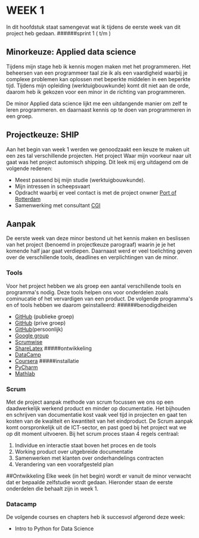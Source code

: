 # WEEK 1
In dit hoofdstuk staat samengevat wat ik tijdens de eerste week van dit project heb gedaan.
######sprint 1 ( t/m )

## Minorkeuze: Applied data science
Tijdens mijn stage heb ik kennis mogen maken met het programmeren. Het beheersen van een programmeer taal
zie ik als een vaardigheid waarbij je complexe problemen kan oplossen met beperkte middelen in een beperkte tijd.
Tijdens mijn opleiding (werktuigbouwkunde) komt dit niet aan de orde, daarom heb ik gekozen voor een minor in de
richting van programmeren.

De minor Applied data science lijkt me een uitdangende manier om zelf te leren programmeren. en daarnaast kennis 
op te doen van programmeren in een groep.
 

## Projectkeuze: SHIP
Aan het begin van week 1 werden we genoodzaakt een keuze te maken uit een zes tal verschillende projecten. Het project
Waar mijn voorkeur naar uit gaat was het project automisch shipping. Dit leek mij erg uitdagend om de volgende redenen:
- Meest passend bij mijn studie (werktuigbouwkunde).
- Mijn intressen in scheepsvaart
- Opdracht waarbij er veel contact is met de project onwner [Port of Rotterdam](https://www.portofrotterdam.com/nl)
- Samenwerking met consultant [CGI](https://www.cginederland.nl/)


## Aanpak
De eerste week van deze minor bestond uit het kennis maken en beslissen van het project (benoemd in projectkeuze parograaf) waarin je je het komende half jaar 
gaat verdiepen. Daarnaast werd er veel toelichting geven over de verschillende tools, deadlines en verplichtingen van de minor.

### Tools
Voor het project hebben we als groep een aantal verschillende tools en programma's nodig. 
Deze tools helpen ons voor onderdelen zoals cominucatie of het vervardigen van een product. De volgende programma's
en of tools hebben we daarom geinstalleerd:
######benodigdheiden
- [GitHub](https://github.com/kb-74) (publieke groep)
- [GitHub](https://github.com/jobvink/wall_detection) (prive groep)
- [GitHub](https://github.com/JelteMolenaar)(persoonlijk)
- [Google group](ship2018@googlegroups.com)
- [Scrumwise](https://www.scrumwise.com/scrum/#/backlog/project/kb74-2018-autonomous-shipping/)
- [ShareLatex](https://www.sharelatex.com/) 
#####ontwikkeling
- [DataCamp](https://www.datacamp.com/)
- [Coursera](https://www.coursera.org/learn/machine-learning/home/welcome)
#####installatie
- [PyCharm](https://www.jetbrains.com/pycharm/)
- [Mathlab](https://www.mathworks.com/)


### Scrum
Met de project aanpak methode van scrum focussen we ons op een daadwerkelijk werkend product en minder op documentatie.
Het bijhouden en schrijven van documentatie kost vaak veel tijd in projecten en gaat ten kosten van de kwaliteit en kwantiteit
van het eindproduct. De Scrum aanpak komt oorspronkelijk uit de ICT-sector, en past goed bij het project wat we op dit 
moment uitvoeren. Bij het scrum proces staan 4 regels centraal:
1. Individue en interactie staat boven het proces en de tools 
2. Working product over uitgebreide documentatie
3. Samenwerken met klanten over onderhandelings contracten
4. Verandering van een voorafgesteld plan


##Ontwikkeling
Elke week (in het begin) wordt er vanuit de minor verwacht dat er bepaalde zelfstudie wordt gedaan. 
Hieronder staan de eerste onderdelen die behaalt zijn in week 1. 

### Datacamp
De volgende courses en chapters heb ik succesvol afgerond deze week:
- Intro to Python for Data Science

